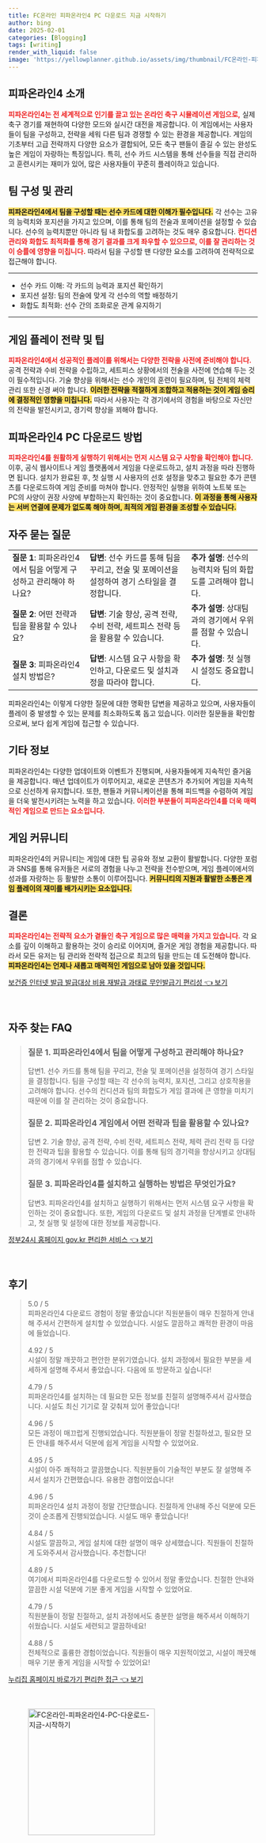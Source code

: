 ```yaml
---
title: FC온라인 피파온라인4 PC 다운로드 지금 시작하기
author: bing
date: 2025-02-01
categories: [Blogging]
tags: [writing]
render_with_liquid: false
image: 'https://yellowplanner.github.io/assets/img/thumbnail/FC온라인-피파온라인4-PC-다운로드-지금-시작하기.webp'
---
```



<h2 id='피파온라인4_소개'>피파온라인4 소개</h2>

<p><b><span style="color: #ee2323;">피파온라인4는 전 세계적으로 인기를 끌고 있는 온라인 축구 시뮬레이션 게임으로,</span></b> 실제 축구 경기를 재현하여 다양한 모드와 실시간 대전을 제공합니다. 이 게임에서는 사용자들이 팀을 구성하고, 전략을 세워 다른 팀과 경쟁할 수 있는 환경을 제공합니다. 게임의 기초부터 고급 전략까지 다양한 요소가 결합되어, 모든 축구 팬들이 즐길 수 있는 완성도 높은 게임이 자랑하는 특징입니다. 특히, 선수 카드 시스템을 통해 선수들을 직접 관리하고 훈련시키는 재미가 있어, 많은 사용자들이 꾸준히 플레이하고 있습니다.</p>

<h2 id='팀_구성_및_관리'>팀 구성 및 관리</h2>

<p><b><span style="background-color: #ffe066;">피파온라인4에서 팀을 구성할 때는 선수 카드에 대한 이해가 필수입니다.</span></b> 각 선수는 고유의 능력치와 포지션을 가지고 있으며, 이를 통해 팀의 전술과 포메이션을 설정할 수 있습니다. 선수의 능력치뿐만 아니라 팀 내 화합도를 고려하는 것도 매우 중요합니다. <b><span style="color: #ee2323;">컨디션 관리와 화합도 최적화를 통해 경기 결과를 크게 좌우할 수 있으므로, 이를 잘 관리하는 것이 승률에 영향을 미칩니다.</span></b> 따라서 팀을 구성할 땐 다양한 요소를 고려하여 전략적으로 접근해야 합니다.</p>

<hr />

<ul>
    <li>선수 카드 이해: 각 카드의 능력과 포지션 확인하기</li>
    <li>포지션 설정: 팀의 전술에 맞게 각 선수의 역할 배정하기</li>
    <li>화합도 최적화: 선수 간의 조화로운 관계 유지하기</li>
</ul>

<hr />

<h2 id='게임_플레이_전략'>게임 플레이 전략 및 팁</h2>

<p><b><span style="color: #ee2323;">피파온라인4에서 성공적인 플레이를 위해서는 다양한 전략을 사전에 준비해야 합니다.</span></b> 공격 전략과 수비 전략을 수립하고, 세트피스 상황에서의 전술을 사전에 연습해 두는 것이 필수적입니다. 기술 향상을 위해서는 선수 개인의 훈련이 필요하며, 팀 전체의 체력 관리 또한 신경 써야 합니다. <b><span style="background-color: #ffe066;">이러한 전략을 적절하게 조합하고 적용하는 것이 게임 승리에 결정적인 영향을 미칩니다.</span></b> 따라서 사용자는 각 경기에서의 경험을 바탕으로 자신만의 전략을 발전시키고, 경기력 향상을 꾀해야 합니다.</p>

<h2 id='피파온라인4_다운로드_방법'>피파온라인4 PC 다운로드 방법</h2>

<p><b><span style="color: #ee2323;">피파온라인4를 원활하게 실행하기 위해서는 먼저 시스템 요구 사항을 확인해야 합니다.</span></b> 이후, 공식 웹사이트나 게임 플랫폼에서 게임을 다운로드하고, 설치 과정을 따라 진행하면 됩니다. 설치가 완료된 후, 첫 실행 시 사용자의 선호 설정을 맞추고 필요한 추가 콘텐츠를 다운로드하여 게임 준비를 마쳐야 합니다. 안정적인 실행을 위하여 노트북 또는 PC의 사양이 권장 사양에 부합하는지 확인하는 것이 중요합니다. <b><span style="background-color: #ffe066;">이 과정을 통해 사용자는 서버 연결에 문제가 없도록 해야 하며, 최적의 게임 환경을 조성할 수 있습니다.</span></b></p>

<h2 id='자주_묻는_질문'>자주 묻는 질문</h2>

<table>
    <tr>
        <td><b>질문 1</b>: 피파온라인4에서 팀을 어떻게 구성하고 관리해야 하나요?</td>
        <td><b>답변</b>: 선수 카드를 통해 팀을 꾸리고, 전술 및 포메이션을 설정하여 경기 스타일을 결정합니다.</td>
        <td><b>추가 설명</b>: 선수의 능력치와 팀의 화합도를 고려해야 합니다.</td>
    </tr>
    <tr>
        <td><b>질문 2</b>: 어떤 전략과 팁을 활용할 수 있나요?</td>
        <td><b>답변</b>: 기술 향상, 공격 전략, 수비 전략, 세트피스 전략 등을 활용할 수 있습니다.</td>
        <td><b>추가 설명</b>: 상대팀과의 경기에서 우위를 점할 수 있습니다.</td>
    </tr>
    <tr>
        <td><b>질문 3</b>: 피파온라인4 설치 방법은?</td>
        <td><b>답변</b>: 시스템 요구 사항을 확인하고, 다운로드 및 설치과정을 따라야 합니다.</td>
        <td><b>추가 설명</b>: 첫 실행 시 설정도 중요합니다.</td>
    </tr>
</table>

<p>피파온라인4는 이렇게 다양한 질문에 대한 명확한 답변을 제공하고 있으며, 사용자들이 플레이 중 발생할 수 있는 문제를 최소화하도록 돕고 있습니다. 이러한 질문들을 확인함으로써, 보다 쉽게 게임에 접근할 수 있습니다.</p>

<h2 id='기타_정보'>기타 정보</h2>

<p>피파온라인4는 다양한 업데이트와 이벤트가 진행되며, 사용자들에게 지속적인 즐거움을 제공합니다. 매년 업데이트가 이루어지고, 새로운 콘텐츠가 추가되어 게임을 지속적으로 신선하게 유지합니다. 또한, 팬들과 커뮤니케이션을 통해 피드백을 수렴하여 게임을 더욱 발전시키려는 노력을 하고 있습니다. <b><span style="color: #ee2323;">이러한 부분들이 피파온라인4를 더욱 매력적인 게임으로 만드는 요소입니다.</span></b></p>

<h2 id='게임_커뮤니티'>게임 커뮤니티</h2>

<p>피파온라인4의 커뮤니티는 게임에 대한 팁 공유와 정보 교환이 활발합니다. 다양한 포럼과 SNS를 통해 유저들은 서로의 경험을 나누고 전략을 전수받으며, 게임 플레이에서의 성과를 자랑하는 등 활발한 소통이 이루어집니다. <b><span style="background-color: #ffe066;">커뮤니티의 지원과 활발한 소통은 게임 플레이의 재미를 배가시키는 요소입니다.</span></b></p>

<h2 id='결론'>결론</h2>

<p><b><span style="color: #ee2323;">피파온라인4는 전략적 요소가 곁들인 축구 게임으로 많은 매력을 가지고 있습니다.</span></b> 각 요소를 깊이 이해하고 활용하는 것이 승리로 이어지며, 즐거운 게임 경험을 제공합니다. 따라서 모든 유저는 팀 관리와 전략적 접근으로 최고의 팀을 만드는 데 도전해야 합니다. <b><span style="background-color: #ffe066;">피파온라인4는 언제나 새롭고 매력적인 게임으로 남아 있을 것입니다.</span></b></p>


<p><a class="click-button" title="보건증 인터넷 발급 발급대상 비용 재발급 과태료 무인발급기 편리성" href="https://yellowplanner.github.io/posts/%EB%B3%B4%EA%B1%B4%EC%A6%9D-%EC%9D%B8%ED%84%B0%EB%84%B7-%EB%B0%9C%EA%B8%89-%EB%B0%9C%EA%B8%89%EB%8C%80%EC%83%81-%EB%B9%84%EC%9A%A9-%EC%9E%AC%EB%B0%9C%EA%B8%89-%EA%B3%BC%ED%83%9C%EB%A3%8C-%EB%AC%B4%EC%9D%B8%EB%B0%9C%EA%B8%89%EA%B8%B0-%ED%8E%B8%EB%A6%AC%EC%84%B1/" rel="dofollow">보건증 인터넷 발급 발급대상 비용 재발급 과태료 무인발급기 편리성 👈 보기</a></p><br>
<h2 id='자주_찾는_FAQ'>자주 찾는 FAQ</h2>
<div itemscope="" itemtype="https://schema.org/FAQPage"> 
<blockquote> 
<div itemscope="" itemprop="mainEntity" itemtype="https://schema.org/Question"> 
<h3 itemprop="name">질문 1. 피파온라인4에서 팀을 어떻게 구성하고 관리해야 하나요? </h3> 
<div itemscope="" itemprop="acceptedAnswer" itemtype="https://schema.org/Answer"> 
<span itemprop="text"> 
<p>답변1. 선수 카드를 통해 팀을 꾸리고, 전술 및 포메이션을 설정하여 경기 스타일을 결정합니다. 팀을 구성할 때는 각 선수의 능력치, 포지션, 그리고 상호작용을 고려해야 합니다. 선수의 컨디션과 팀의 화합도가 게임 결과에 큰 영향을 미치기 때문에 이를 잘 관리하는 것이 중요합니다.</p> 
</span> 
</div> 
</div> 
<div itemscope="" itemprop="mainEntity" itemtype="https://schema.org/Question"> 
<h3 itemprop="name">질문 2. 피파온라인4 게임에서 어떤 전략과 팁을 활용할 수 있나요? </h3> 
<div itemscope="" itemprop="acceptedAnswer" itemtype="https://schema.org/Answer"> 
<span itemprop="text"> 
<p>답변 2. 기술 향상, 공격 전략, 수비 전략, 세트피스 전략, 체력 관리 전략 등 다양한 전략과 팁을 활용할 수 있습니다. 이를 통해 팀의 경기력을 향상시키고 상대팀과의 경기에서 우위를 점할 수 있습니다.</p> 
</span> 
</div> 
</div> 
<div itemscope="" itemprop="mainEntity" itemtype="https://schema.org/Question"> 
<h3 itemprop="name">질문 3. 피파온라인4를 설치하고 실행하는 방법은 무엇인가요?</h3> 
<div itemscope="" itemprop="acceptedAnswer" itemtype="https://schema.org/Answer"> 
<span itemprop="text"> 
<p>답변3. 피파온라인4를 설치하고 실행하기 위해서는 먼저 시스템 요구 사항을 확인하는 것이 중요합니다. 또한, 게임의 다운로드 및 설치 과정을 단계별로 안내하고, 첫 실행 및 설정에 대한 정보를 제공합니다.</p> 
</span> 
</div> 
</div> 
</blockquote> 
</div>
<p><a class="click-button" title="정부24시 홈페이지 gov.kr 편리한 서비스" href="https://yellowplanner.github.io/posts/%EC%A0%95%EB%B6%8024%EC%8B%9C-%ED%99%88%ED%8E%98%EC%9D%B4%EC%A7%80-gov.kr-%ED%8E%B8%EB%A6%AC%ED%95%9C-%EC%84%9C%EB%B9%84%EC%8A%A4/" rel="dofollow">정부24시 홈페이지 gov.kr 편리한 서비스 👈 보기</a></p><br>
<h2 id='후기'>후기</h2>
<div itemscope itemtype="https://schema.org/Product">
  <blockquote>
  <div itemprop="review" itemscope itemtype="https://schema.org/Review">
      <div itemprop="reviewRating" itemscope itemtype="https://schema.org/Rating"> <span itemprop="ratingValue">5.0</span> / <span itemprop="bestRating">5</span> </div>
      <span itemprop="reviewBody">피파온라인4 다운로드 경험이 정말 좋았습니다! 직원분들이 매우 친절하게 안내해 주셔서 간편하게 설치할 수 있었습니다. 시설도 깔끔하고 쾌적한 환경이 마음에 들었습니다.</span>
  </div>
  <br>
  <div itemprop="review" itemscope itemtype="https://schema.org/Review">
      <div itemprop="reviewRating" itemscope itemtype="https://schema.org/Rating"> <span itemprop="ratingValue">4.92</span> / <span itemprop="bestRating">5</span> </div>
      <span itemprop="reviewBody">시설이 정말 깨끗하고 편안한 분위기였습니다. 설치 과정에서 필요한 부분을 세세하게 설명해 주셔서 좋았습니다. 다음에 또 방문하고 싶습니다!</span>
  </div>
  <br>
  <div itemprop="review" itemscope itemtype="https://schema.org/Review">
      <div itemprop="reviewRating" itemscope itemtype="https://schema.org/Rating"> <span itemprop="ratingValue">4.79</span> / <span itemprop="bestRating">5</span> </div>
      <span itemprop="reviewBody">피파온라인4를 설치하는 데 필요한 모든 정보를 친절히 설명해주셔서 감사했습니다. 시설도 최신 기기로 잘 갖춰져 있어 좋았습니다!</span>
  </div>
  <br>
  <div itemprop="review" itemscope itemtype="https://schema.org/Review">
      <div itemprop="reviewRating" itemscope itemtype="https://schema.org/Rating"> <span itemprop="ratingValue">4.96</span> / <span itemprop="bestRating">5</span> </div>
      <span itemprop="reviewBody">모든 과정이 매끄럽게 진행되었습니다. 직원분들이 정말 친절하셨고, 필요한 모든 안내를 해주셔서 덕분에 쉽게 게임을 시작할 수 있었어요.</span>
  </div>
  <br>
  <div itemprop="review" itemscope itemtype="https://schema.org/Review">
      <div itemprop="reviewRating" itemscope itemtype="https://schema.org/Rating"> <span itemprop="ratingValue">4.95</span> / <span itemprop="bestRating">5</span> </div>
      <span itemprop="reviewBody">시설이 아주 쾌적하고 깔끔했습니다. 직원분들이 기술적인 부분도 잘 설명해 주셔서 설치가 간편했습니다. 유용한 경험이었습니다!</span>
  </div>
  <br>
  <div itemprop="review" itemscope itemtype="https://schema.org/Review">
      <div itemprop="reviewRating" itemscope itemtype="https://schema.org/Rating"> <span itemprop="ratingValue">4.96</span> / <span itemprop="bestRating">5</span> </div>
      <span itemprop="reviewBody">피파온라인4 설치 과정이 정말 간단했습니다. 친절하게 안내해 주신 덕분에 모든 것이 순조롭게 진행되었습니다. 시설도 매우 좋았습니다!</span>
  </div>
  <br>
  <div itemprop="review" itemscope itemtype="https://schema.org/Review">
      <div itemprop="reviewRating" itemscope itemtype="https://schema.org/Rating"> <span itemprop="ratingValue">4.84</span> / <span itemprop="bestRating">5</span> </div>
      <span itemprop="reviewBody">시설도 깔끔하고, 게임 설치에 대한 설명이 매우 상세했습니다. 직원들이 친절하게 도와주셔서 감사했습니다. 추천합니다!</span>
  </div>
  <br>
  <div itemprop="review" itemscope itemtype="https://schema.org/Review">
      <div itemprop="reviewRating" itemscope itemtype="https://schema.org/Rating"> <span itemprop="ratingValue">4.89</span> / <span itemprop="bestRating">5</span> </div>
      <span itemprop="reviewBody">여기에서 피파온라인4를 다운로드할 수 있어서 정말 좋았습니다. 친절한 안내와 깔끔한 시설 덕분에 기분 좋게 게임을 시작할 수 있었어요.</span>
  </div>
  <br>
  <div itemprop="review" itemscope itemtype="https://schema.org/Review">
      <div itemprop="reviewRating" itemscope itemtype="https://schema.org/Rating"> <span itemprop="ratingValue">4.79</span> / <span itemprop="bestRating">5</span> </div>
      <span itemprop="reviewBody">직원분들이 정말 친절하고, 설치 과정에서도 충분한 설명을 해주셔서 이해하기 쉬웠습니다. 시설도 세련되고 깔끔하네요!</span>
  </div>
  <br>
  <div itemprop="review" itemscope itemtype="https://schema.org/Review">
      <div itemprop="reviewRating" itemscope itemtype="https://schema.org/Rating"> <span itemprop="ratingValue">4.88</span> / <span itemprop="bestRating">5</span> </div>
      <span itemprop="reviewBody">전체적으로 훌륭한 경험이었습니다. 직원들이 매우 지원적이었고, 시설이 깨끗해 매우 기분 좋게 게임을 시작할 수 있었어요!</span>
  </div>
  </blockquote>
</div>
<p><a class="click-button" title="누리집 홈페이지 바로가기 편리한 접근" href="https://yellowplanner.github.io/posts/%EB%88%84%EB%A6%AC%EC%A7%91-%ED%99%88%ED%8E%98%EC%9D%B4%EC%A7%80-%EB%B0%94%EB%A1%9C%EA%B0%80%EA%B8%B0-%ED%8E%B8%EB%A6%AC%ED%95%9C-%EC%A0%91%EA%B7%BC/" rel="dofollow">누리집 홈페이지 바로가기 편리한 접근 👈 보기</a></p><br>
<figure class="image"><img src="https://yellowplanner.github.io/assets/img/thumbnail/FC온라인-피파온라인4-PC-다운로드-지금-시작하기.webp" alt="FC온라인-피파온라인4-PC-다운로드-지금-시작하기" width="256" height="256"></figure>